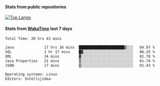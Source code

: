 #### Stats from public repositories

[![Top Langs](https://github-readme-stats.vercel.app/api/top-langs/?username=hyoghurt&layout=compact&exclude_repo=multiserver,docker_compose&langs_count=6)](https://github.com/anuraghazra/github-readme-stats)

#### Stats from [WakaTime](https://wakatime.com/@hyoghurt) last 7 days
<!--START_SECTION:waka-->

```txt
Total Time: 20 hrs 43 mins

Java              17 hrs 36 mins  █████████████████████▒░░░   84.97 %
SQL               1 hr 17 mins    █▓░░░░░░░░░░░░░░░░░░░░░░░   06.25 %
XML               34 mins         ▓░░░░░░░░░░░░░░░░░░░░░░░░   02.78 %
Java Properties   21 mins         ▒░░░░░░░░░░░░░░░░░░░░░░░░   01.74 %
JSON              17 mins         ▒░░░░░░░░░░░░░░░░░░░░░░░░   01.43 %

Operating systems: Linux
Editors: Intellijidea
```

<!--END_SECTION:waka-->
